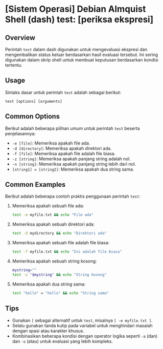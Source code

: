 # [Sistem Operasi] Debian Almquist Shell (dash) test: [periksa ekspresi]

## Overview
Perintah `test` dalam dash digunakan untuk mengevaluasi ekspresi dan mengembalikan status keluar berdasarkan hasil evaluasi tersebut. Ini sering digunakan dalam skrip shell untuk membuat keputusan berdasarkan kondisi tertentu.

## Usage
Sintaks dasar untuk perintah `test` adalah sebagai berikut:

```
test [options] [arguments]
```

## Common Options
Berikut adalah beberapa pilihan umum untuk perintah `test` beserta penjelasannya:

- `-e [file]`: Memeriksa apakah file ada.
- `-d [directory]`: Memeriksa apakah direktori ada.
- `-f [file]`: Memeriksa apakah file adalah file biasa.
- `-z [string]`: Memeriksa apakah panjang string adalah nol.
- `-n [string]`: Memeriksa apakah panjang string lebih dari nol.
- `[string1] = [string2]`: Memeriksa apakah dua string sama.

## Common Examples
Berikut adalah beberapa contoh praktis penggunaan perintah `test`:

1. Memeriksa apakah sebuah file ada:
   ```sh
   test -e myfile.txt && echo "File ada"
   ```

2. Memeriksa apakah sebuah direktori ada:
   ```sh
   test -d mydirectory && echo "Direktori ada"
   ```

3. Memeriksa apakah sebuah file adalah file biasa:
   ```sh
   test -f myfile.txt && echo "Ini adalah file biasa"
   ```

4. Memeriksa apakah sebuah string kosong:
   ```sh
   mystring=""
   test -z "$mystring" && echo "String kosong"
   ```

5. Memeriksa apakah dua string sama:
   ```sh
   test "hello" = "hello" && echo "String sama"
   ```

## Tips
- Gunakan `[` sebagai alternatif untuk `test`, misalnya `[ -e myfile.txt ]`.
- Selalu gunakan tanda kutip pada variabel untuk menghindari masalah dengan spasi atau karakter khusus.
- Kombinasikan beberapa kondisi dengan operator logika seperti `-a` (dan) dan `-o` (atau) untuk evaluasi yang lebih kompleks.